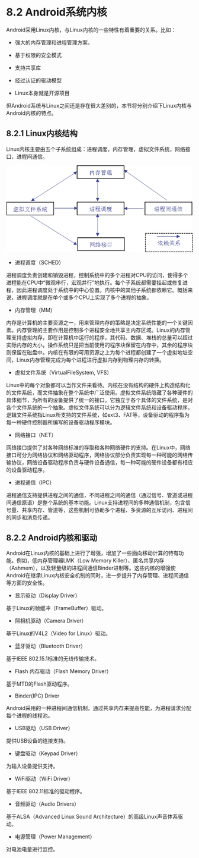 # 8.2 Android系统内核

Android采用Linux内核，与Linux内核的一些特性有着重要的关系。比如：

* 强大的内存管理和进程管理方案。

* 基于权限的安全模式

* 支持共享库

* 经过认证的驱动模型

* Linux本身就是开源项目


但Android系统与Linux之间还是存在很大差别的，本节将分别介绍下Linux内核与Android内核的特点。

## 8.2.1 Linux内核结构

Linux内核主要由五个子系统组成：进程调度，内存管理，虚拟文件系统，网络接口，进程间通信。

![](/assets/8.2.1.png)

* 进程调度（SCHED）

进程调度负责创建和销毁进程，控制系统中的多个进程对CPU的访问，使得多个进程能在CPU中“微观串行，宏观并行”地执行。每个子系统都需要挂起或修复进程，因此进程调度处于系统中的中心位置。内核中的其他子系统都依赖它。概括来说，进程调度就是在单个或多个CPU上实现了多个进程的抽象。

* 内存管理（MM）

内存是计算机的主要资源之一，用来管理内存的策略是决定系统性能的一个关键因素。内存管理的主要作用是控制多个进程安全地共享主内存区域。Linux的内存管理支持虚拟内存，即在计算机中运行的程序，其代码、数据、堆栈的总量可以超过实际内存的大小，操作系统只是把当前使用的程序块保留在内存中，其余的程序块则保留在磁盘中。内核在有限的可用资源之上为每个进程都创建了一个虚拟地址空间，Linux内存管理完成为每个进程进行虚拟内存到物理内存的转换。

* 虚拟文件系统（VirtualFileSystem, VFS）

Linux中的每个对象都可以当作文件来看待。内核在没有结构的硬件上构造结构化的文件系统，而文件抽象在整个系统中广泛使用。虚拟文件系统隐藏了各种硬件的具体细节，为所有的设备提供了统一的接口。它独立于各个具体的文件系统，是对各个文件系统的一个抽象。虚拟文件系统可以分为逻辑文件系统和设备驱动程序。逻辑文件系统指Linux所支持的文件系统，如ext3、FAT等，设备驱动的程序指为每一种硬件控制器所编写的设备驱动程序模块。

* 网络接口（NET）

网络接口提供了对各种网络标准的存取和各种网络硬件的支持。在Linux中，网络接口可分为网络协议和网络驱动程序，网络协议部分负责实现每一种可能的网络传输协议，网络设备驱动程序负责与硬件设备通信，每一种可能的硬件设备都有相应的设备驱动程序。

* 进程通信（IPC）

进程通信支持提供进程之间的通信，不同进程之间的通信（通过信号、管道或进程间通信原语）是整个系统的基本功能。Linux支持进程间的多种通信机制，包含信号量、共享内存、管道等，这些机制可协助多个进程、多资源的互斥访问、进程间的同步和消息传递。

## 8.2.2 Android内核和驱动

Android在Linux内核的基础上进行了增强，增加了一些面向移动计算的特有功能。例如，低内存管理器LMK（Low Memory Killer）、匿名共享内存（Ashmem），以及轻量级的进程间通信Binder进制等。这些内核的增强使Android在继承Linux内核安全机制的同时，进一步提升了内存管理、进程间通信等方面的安全性。

* 显示驱动（Display Driver）

基于Linux的帧缓冲（FrameBuffer）驱动。

* 照相机驱动（Camera Driver）

基于Linux的V4L2（Video for Linux）驱动。

* 蓝牙驱动（Bluetooth Driver）

基于IEEE 802.15.1标准的无线传输技术。

* Flash 内存驱动（Flash Memory Driver）

基于MTD的Flash驱动程序。

* Binder\(IPC\) Driver

Android采用的一种进程间通信机制，通过共享内存来提高性能，为进程请求分配每个进程的线程池。

* USB驱动（USB Driver）

提供USB设备的连接支持。

* 键盘驱动（Keypad Driver）

为输入设备提供支持。

* WiFi驱动（WiFi Driver）

基于IEEE 802.11标准的驱动程序。

* 音频驱动（Audio Drivers）

基于ALSA（Advanced Linux Sound Architecture）的高级Linux声音体系驱动。

* 电源管理（Power Management）

对电池电量进行监控。

